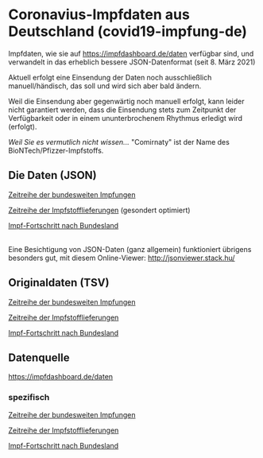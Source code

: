 # Coronavius-Impfdaten aus Deutschland (covid19-impfung-de)
Impfdaten, wie sie auf https://impfdashboard.de/daten verfügbar sind, und verwandelt in das erheblich bessere JSON-Datenformat (seit 8. März 2021)

Aktuell erfolgt eine Einsendung der Daten noch ausschließlich manuell/händisch, das soll und wird sich aber bald ändern.

Weil die Einsendung aber gegenwärtig noch manuell erfolgt, kann leider nicht garantiert werden, dass die Einsendung stets zum Zeitpunkt der Verfügbarkeit oder in einem ununterbrochenem Rhythmus erledigt wird (erfolgt).

_Weil Sie es vermutlich nicht wissen..._ "Comirnaty" ist der Name des BioNTech/Pfizzer-Impfstoffs.

## Die Daten (JSON)
[Zeitreihe der bundesweiten Impfungen](json/germany_vaccinations_timeseries_v2.json)

[Zeitreihe der Impfstofflieferungen](json/germany_deliveries_timeseries_v2.json) (gesondert optimiert)

[Impf-Fortschritt nach Bundesland](json/germany_vaccinations_by_state.json) <br> <br>

Eine Besichtigung von JSON-Daten (ganz allgemein) funktioniert übrigens besonders gut, mit diesem Online-Viewer: http://jsonviewer.stack.hu/

## Originaldaten (TSV)
[Zeitreihe der bundesweiten Impfungen](tsv/germany_vaccinations_timeseries_v2.tsv)

[Zeitreihe der Impfstofflieferungen](tsv/germany_deliveries_timeseries_v2.tsv)

[Impf-Fortschritt nach Bundesland](tsv/germany_vaccinations_by_state.tsv)

## Datenquelle
https://impfdashboard.de/daten

### spezifisch
[Zeitreihe der bundesweiten Impfungen](https://impfdashboard.de/static/data/germany_vaccinations_timeseries_v2.tsv)

[Zeitreihe der Impfstofflieferungen](https://impfdashboard.de/static/data/germany_deliveries_timeseries_v2.tsv)

[Impf-Fortschritt nach Bundesland](https://impfdashboard.de/static/data/germany_vaccinations_by_state.tsv)
